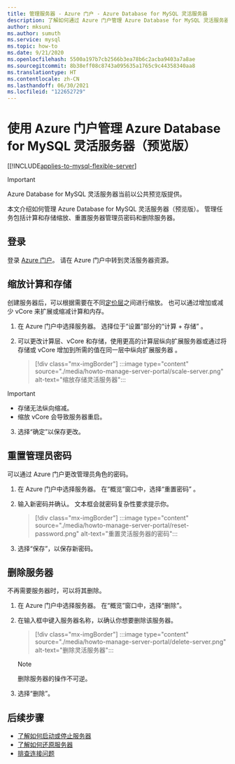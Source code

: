 ```yaml
---
title: 管理服务器 - Azure 门户 - Azure Database for MySQL 灵活服务器
description: 了解如何通过 Azure 门户管理 Azure Database for MySQL 灵活服务器。
author: mksuni
ms.author: sumuth
ms.service: mysql
ms.topic: how-to
ms.date: 9/21/2020
ms.openlocfilehash: 5500a197b7cb2566b3ea78b6c2acba9403a7a8ae
ms.sourcegitcommit: 8b38eff08c8743a095635a1765c9c44358340aa8
ms.translationtype: HT
ms.contentlocale: zh-CN
ms.lasthandoff: 06/30/2021
ms.locfileid: "122652729"
---
```

# <a name="manage-an-azure-database-for-mysql---flexible-server-preview-using-azure-portal"></a>使用 Azure 门户管理 Azure Database for MySQL 灵活服务器（预览版）

[[!INCLUDE[applies-to-mysql-flexible-server](../includes/applies-to-mysql-flexible-server.md)]

> [!IMPORTANT]
> Azure Database for MySQL 灵活服务器当前以公共预览版提供。

本文介绍如何管理 Azure Database for MySQL 灵活服务器（预览版）。 管理任务包括计算和存储缩放、重置服务器管理员密码和删除服务器。

## <a name="sign-in"></a>登录

登录 [Azure 门户](https://portal.azure.com)。 请在 Azure 门户中转到灵活服务器资源。

## <a name="scale-compute-and-storage"></a>缩放计算和存储

创建服务器后，可以根据需要在不同[定价层](https://azure.microsoft.com/pricing/details/mysql/)之间进行缩放。 也可以通过增加或减少 vCore 来扩展或缩减计算和内存。

1. 在 Azure 门户中选择服务器。 选择位于“设置”部分的“计算 + 存储” 。

2. 可以更改计算层、vCore 和存储，使用更高的计算层纵向扩展服务器或通过将存储或 vCore 增加到所需的值在同一层中纵向扩展服务器  。

   > [!div class="mx-imgBorder"]
   > :::image type="content" source="./media/howto-manage-server-portal/scale-server.png" alt-text="缩放存储灵活服务器":::

   
> [!IMPORTANT]
   > - 存储无法纵向缩减。
   > - 缩放 vCore 会导致服务器重启。

3. 选择“确定”以保存更改。 

## <a name="reset-admin-password"></a>重置管理员密码

可以通过 Azure 门户更改管理员角色的密码。

1. 在 Azure 门户中选择服务器。 在“概览”窗口中，选择“重置密码” 。

2. 输入新密码并确认。 文本框会就密码复杂性要求提示你。

   > [!div class="mx-imgBorder"]
   > :::image type="content" source="./media/howto-manage-server-portal/reset-password.png" alt-text="重置灵活服务器的密码":::

3. 选择“保存”，以保存新密码。

## <a name="delete-a-server"></a>删除服务器

不再需要服务器时，可以将其删除。

1. 在 Azure 门户中选择服务器。 在“概览”窗口中，选择“删除”。  

2. 在输入框中键入服务器名称，以确认你想要删除该服务器。

   > [!div class="mx-imgBorder"]
   > :::image type="content" source="./media/howto-manage-server-portal/delete-server.png" alt-text="删除灵活服务器":::

   > [!NOTE]
   > 删除服务器的操作不可逆。

3. 选择“删除”。 

## <a name="next-steps"></a>后续步骤
- [了解如何启动或停止服务器](how-to-stop-start-server-portal.md)
- [了解如何还原服务器](how-to-restore-server-portal.md)
- [排查连接问题](how-to-troubleshoot-common-connection-issues.md)

